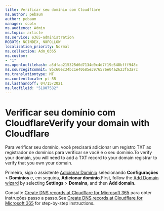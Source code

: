 ```yaml
---
title: Verificar seu domínio com Cloudflare
ms.author: pebaum
author: pebaum
manager: scotv
ms.audience: Admin
ms.topic: article
ms.service: o365-administration
ROBOTS: NOINDEX, NOFOLLOW
localization_priority: Normal
ms.collection: Adm_O365
ms.custom:
- "1"
ms.openlocfilehash: a5dfaa215325d6d7134d0c4d7f19e548bfff948c
ms.sourcegitcommit: 8bc60ec34bc1e40685e3976576e04a2623f63a7c
ms.translationtype: MT
ms.contentlocale: pt-BR
ms.lasthandoff: 04/15/2021
ms.locfileid: "51807582"
---
```

# <a name="verify-your-domain-with-cloudflare"></a><span data-ttu-id="f84e3-102">Verificar seu domínio com Cloudflare</span><span class="sxs-lookup"><span data-stu-id="f84e3-102">Verify your domain with Cloudflare</span></span>

<span data-ttu-id="f84e3-103">Para verificar seu domínio, você precisará adicionar um registro TXT ao registrador de domínios para verificar se você é o seu domínio.</span><span class="sxs-lookup"><span data-stu-id="f84e3-103">To verify your domain, you will need to add a TXT record to your domain registrar to verify that you own your domain.</span></span> 

<span data-ttu-id="f84e3-104">Primeiro, siga o assistente [Adicionar Domínio](https://admin.microsoft.com/Adminportal#/Domains) selecionando **Configurações** \> **Domínios** e, em seguida, **Adicionar domínio**.</span><span class="sxs-lookup"><span data-stu-id="f84e3-104">First, follow the [Add Domain wizard](https://admin.microsoft.com/Adminportal#/Domains) by selecting **Settings** \> **Domains**, and then **Add domain**.</span></span>
  
<span data-ttu-id="f84e3-105">Consulte [Create DNS records at Cloudflare for Microsoft 365](https://docs.microsoft.com/microsoft-365/admin/dns/create-dns-records-at-cloudflare) para obter instruções passo a passo.</span><span class="sxs-lookup"><span data-stu-id="f84e3-105">See [Create DNS records at Cloudflare for Microsoft 365](https://docs.microsoft.com/microsoft-365/admin/dns/create-dns-records-at-cloudflare) for step-by-step instructions.</span></span>